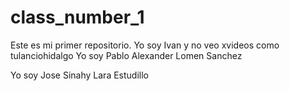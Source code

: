 # class_number_1
Este es mi primer repositorio. 
Yo soy Ivan y no veo xvideos como tulanciohidalgo
Yo soy Pablo Alexander Lomen Sanchez 

Yo soy Jose Sinahy Lara Estudillo